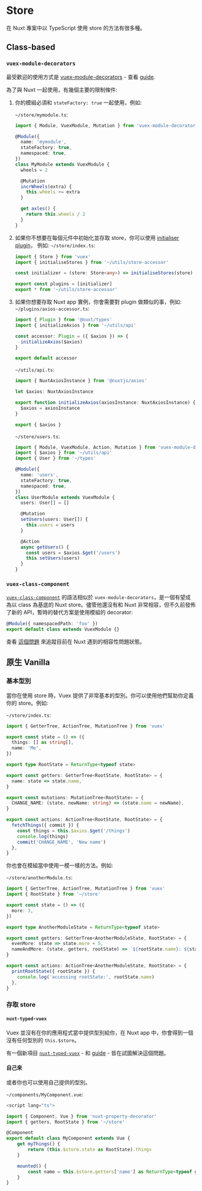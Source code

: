 # Store

在 Nuxt 專案中以 TypeScript 使用 store 的方法有很多種。

## Class-based

### `vuex-module-decorators`

最受歡迎的使用方式是 [vuex-module-decorators](https://github.com/championswimmer/vuex-module-decorators) - 查看 [guide](https://championswimmer.in/vuex-module-decorators/).


為了與 Nuxt 一起使用，有幾個主要的限制條件:

1. 你的模組必須和 `stateFactory: true` 一起使用，例如:

   `~/store/mymodule.ts`:

   ```ts
   import { Module, VuexModule, Mutation } from 'vuex-module-decorators'

   @Module({
     name: 'mymodule',
     stateFactory: true,
     namespaced: true,
   })
   class MyModule extends VuexModule {
     wheels = 2

     @Mutation
     incrWheels(extra) {
       this.wheels += extra
     }

     get axles() {
       return this.wheels / 2
     }
   }
   ```

2. 如果你不想要在每個元件中初始化並存取 store，你可以使用
[initialiser plugin](https://github.com/championswimmer/vuex-module-decorators#accessing-modules-with-nuxtjs)， 例如:
   `~/store/index.ts`:

   ```ts
   import { Store } from 'vuex'
   import { initialiseStores } from '~/utils/store-accessor'

   const initializer = (store: Store<any>) => initialiseStores(store)

   export const plugins = [initializer]
   export * from '~/utils/store-accessor'
   ```

3. 如果你想要存取 Nuxt app 實例，你會需要對 plugin 做類似的事，例如:
   `~/plugins/axios-accessor.ts`:

   ```ts
   import { Plugin } from '@nuxt/types'
   import { initializeAxios } from '~/utils/api'

   const accessor: Plugin = ({ $axios }) => {
     initializeAxios($axios)
   }

   export default accessor
   ```

   `~/utils/api.ts`:

   ```ts
   import { NuxtAxiosInstance } from '@nuxtjs/axios'

   let $axios: NuxtAxiosInstance

   export function initializeAxios(axiosInstance: NuxtAxiosInstance) {
     $axios = axiosInstance
   }
   
   export { $axios }
   ```

   `~/store/users.ts`:

   ```ts
   import { Module, VuexModule, Action, Mutation } from 'vuex-module-decorators'
   import { $axios } from '~/utils/api'
   import { User } from '~/types'

   @Module({
     name: 'users',
     stateFactory: true,
     namespaced: true,
   })
   class UserModule extends VuexModule {
     users: User[] = []

     @Mutation
     setUsers(users: User[]) {
       this.users = users
     }

     @Action
     async getUsers() {
       const users = $axios.$get('/users')
       this.setUsers(users)
     }
   }
   ```

### `vuex-class-component`

[`vuex-class-component`](https://github.com/michaelolof/vuex-class-component) 的語法相似於 `vuex-module-decorators`，是一個有望成為以 class 為基底的 Nuxt store。儘管他還沒有和 Nuxt 非常相容，但不久前發佈了新的 API，暫時的替代方案是使用模組的 decorator:

```ts
@Module({ namespacedPath: 'foo' })
export default class extends VuexModule {}
```

查看 [這個問題](https://github.com/michaelolof/vuex-class-component/issues/43) 來追蹤目前在 Nuxt 遇到的相容性問題狀態。



## 原生 Vanilla

### 基本型別

當你在使用 store 時，Vuex 提供了非常基本的型別。你可以使用他們幫助你定義你的 store。例如:

`~/store/index.ts`:

```ts
import { GetterTree, ActionTree, MutationTree } from 'vuex'

export const state = () => ({
  things: [] as string[],
  name: 'Me',
})

export type RootState = ReturnType<typeof state>

export const getters: GetterTree<RootState, RootState> = {
  name: state => state.name,
}

export const mutations: MutationTree<RootState> = {
  CHANGE_NAME: (state, newName: string) => (state.name = newName),
}

export const actions: ActionTree<RootState, RootState> = {
  fetchThings({ commit }) {
    const things = this.$axios.$get('/things')
    console.log(things)
    commit('CHANGE_NAME', 'New name')
  },
}
```

你也會在模組當中使用一模一樣的方法。例如:

`~/store/anotherModule.ts`:
```ts
import { GetterTree, ActionTree, MutationTree } from 'vuex'
import { RootState } from '~/store'

export const state = () => ({
  more: 3,
})

export type AnotherModuleState = ReturnType<typeof state>

export const getters: GetterTree<AnotherModuleState, RootState> = {
  evenMore: state => state.more + 5,
  nameAndMore: (state, getters, rootState) => `${rootState.name}: ${state.more}`,
}

export const actions: ActionTree<AnotherModuleState, RootState> = {
  printRootState({ rootState }) {
    console.log('accessing rootState:', rootState.name)
  },
}
```

### 存取 store

#### `nuxt-typed-vuex`

Vuex 並沒有在你的應用程式當中提供型別給你，在 Nuxt app 中，你會得到一個沒有任何型別的 `this.$store`。

有一個新項目 [`nuxt-typed-vuex`](https://github.com/danielroe/nuxt-typed-vuex) - 和 [guide](https://nuxt-typed-vuex.danielcroe.com/) - 皆在試圖解決這個問題。

#### 自己來

或者你也可以使用自己提供的型別。

`~/components/MyComponent.vue`:

```ts
<script lang="ts">

import { Component, Vue } from 'nuxt-property-decorator'
import { getters, RootState } from '~/store'

@Component
export default class MyComponent extends Vue {
    get myThings() {
        return (this.$store.state as RootState).things
    }

    mounted() {
        const name = this.$store.getters['name'] as ReturnType<typeof getters.name>
    }
}
```
